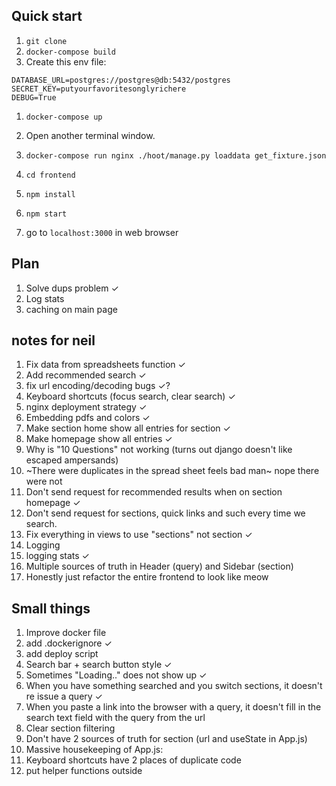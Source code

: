 ## Quick start
1. `git clone `
1. `docker-compose build`
1. Create this env file:
```
DATABASE_URL=postgres://postgres@db:5432/postgres
SECRET_KEY=putyourfavoritesonglyrichere
DEBUG=True
```
1. `docker-compose up`
1. Open another terminal window.
1. `docker-compose run nginx ./hoot/manage.py loaddata get_fixture.json `
 
1. `cd frontend`
1. `npm install`
1. `npm start`
1. go to `localhost:3000` in web browser

## Plan
1. Solve dups problem  ✓
1. Log stats
2. caching on main page


## notes for neil
1. Fix data from spreadsheets function   ✓
2. Add recommended search ✓
3. fix url encoding/decoding bugs ✓?
3. Keyboard shortcuts (focus search, clear search) ✓
4. nginx deployment strategy ✓
1. Embedding pdfs and colors ✓
1. Make section home show all entries for section ✓
1. Make homepage show all entries ✓
1. Why is "10 Questions" not working (turns out django doesn't like escaped ampersands)
1. ~There were duplicates in the spread sheet feels bad man~ nope there were not
1. Don't send request for recommended results when on section homepage ✓
1. Don't send request for sections, quick links and such every time we search.
1. Fix everything in views to use "sections" not section ✓
1. Logging
1. logging stats ✓
1. Multiple sources of truth in Header (query) and Sidebar (section)
1. Honestly just refactor the entire frontend to look like meow

## Small things
1. Improve docker file
2. add .dockerignore ✓
3. add deploy script
4. Search bar + search button style ✓
3. Sometimes "Loading.." does not show up ✓
1. When you have something searched and you switch sections, it doesn't re issue a query ✓
1. When you paste a link into the browser with a query, it doesn't fill in the search text field with the query from the url
1. Clear section filtering 
1. Don't have 2 sources of truth for section (url and useState in App.js)
1. Massive housekeeping of App.js:
  1. Keyboard shortcuts have 2 places of duplicate code
  1. put helper functions outside
